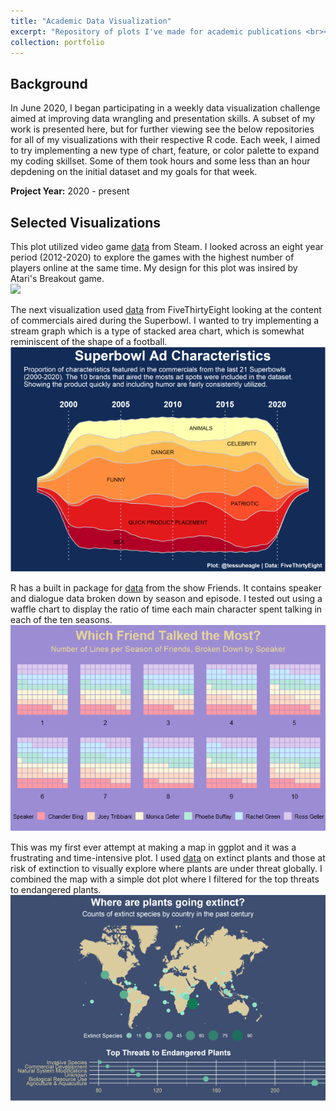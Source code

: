 ```yaml
---
title: "Academic Data Visualization"
excerpt: "Repository of plots I've made for academic publications <br><br><img src='/images/datViz.gif'>"
collection: portfolio
---
```


## Background
In June 2020, I began participating in a weekly data visualization challenge aimed at improving data wrangling and presentation skills. A subset of my work is presented here, but for further viewing see the below repositories for all of my visualizations with their respective R code. Each week, I aimed to try implementing a new type of chart, feature, or color palette to expand my coding skillset. Some of them took hours and some less than an hour depdening on the initial dataset and my goals for that week. 

**Project Year:** 2020 - present

## Selected Visualizations
This plot utilized video game [data](https://github.com/rfordatascience/tidytuesday/blob/master/data/2021/2021-03-16/readme.md) from Steam. I looked across an eight year period (2012-2020) to explore the games with the highest number of players online at the same time. My design for this plot was insired by Atari's Breakout game.<br>
<img src='/images/trust1.pdf'><br>


The next visualization used [data](https://github.com/rfordatascience/tidytuesday/blob/master/data/2021/2021-03-02/readme.md) from FiveThirtyEight looking at the content of commercials aired during the Superbowl. I wanted to try implementing a stream graph which is a type of stacked area chart, which is somewhat reminiscent of the shape of a football.<br>
<img src='/images/super.png'><br>


R has a built in package for [data](https://github.com/rfordatascience/tidytuesday/blob/master/data/2020/2020-09-08/readme.md) from the show Friends. It contains speaker and dialogue data broken down by season and episode. I tested out using a waffle chart to display the ratio of time each main character spent talking in each of the ten seasons.<br>
<img src='/images/friends.png'><br>


This was my first ever attempt at making a map in ggplot and it was a frustrating and time-intensive plot. I used [data](https://github.com/rfordatascience/tidytuesday/blob/master/data/2020/2020-08-18/readme.md) on extinct plants and those at risk of extinction to visually explore where plants are under threat globally. I combined the map with a simple dot plot where I filtered for the top threats to endangered plants. <br>
<img src='/images/map.png'><br>

